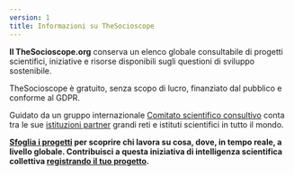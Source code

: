 ```yaml
---
version: 1
title: Informazioni su TheSocioscope
---
```


**Il TheSocioscope.org** conserva un elenco globale consultabile di progetti scientifici, iniziative e risorse disponibili sugli questioni di sviluppo sostenibile.

TheSocioscope è gratuito, senza scopo di lucro, finanziato dal pubblico e conforme al GDPR.

Guidato da un gruppo internazionale [Comitato scientifico consultivo](/advisory_board) conta tra le sue [istituzioni partner](/institutions) grandi reti e istituti scientifici in tutto il mondo.

**[Sfoglia i progetti](/search) per scoprire chi lavora su cosa, dove, in tempo reale, a livello globale. Contribuisci a questa iniziativa di intelligenza scientifica collettiva [registrando il tuo progetto](/register).**
